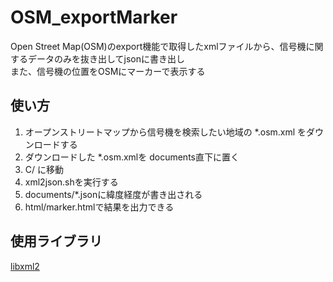 # OSM_exportMarker

Open Street Map(OSM)のexport機能で取得したxmlファイルから、信号機に関するデータのみを抜き出してjsonに書き出し  
また、信号機の位置をOSMにマーカーで表示する

## 使い方

1. オープンストリートマップから信号機を検索したい地域の *.osm.xml をダウンロードする  
2. ダウンロードした *.osm.xmlを documents直下に置く  
3. C/ に移動  
4. xml2json.shを実行する  
5. documents/*.jsonに緯度経度が書き出される  
6. html/marker.htmlで結果を出力できる  

## 使用ライブラリ

[libxml2](http://xmlsoft.org/index.html)
